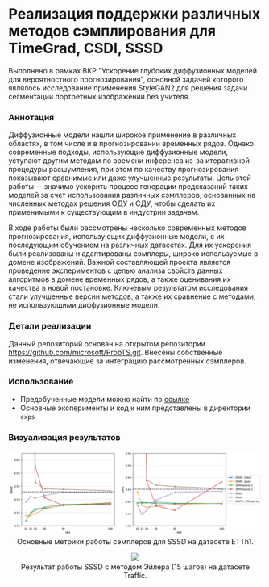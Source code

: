 # Реализация поддержки различных методов сэмплирования для TimeGrad, CSDI, SSSD 
Выполнено в рамках ВКР "Ускорение глубоких диффузионных моделей для вероятностного прогнозирования", основной задачей которого являлось исследование применения StyleGAN2 для решения задачи сегментации портретных изображений без учителя. 

### Аннотация
Диффузионные модели нашли широкое применение в различных областях, в том числе и в прогнозировании временных рядов.  Однако современные подходы, использующие диффузионные модели, уступают другим методам по времени инференса из-за итеративной процедуры расшумления, при этом по качеству прогнозирования показывают сравнимые или даже улучшенные результаты. Цель этой работы -- значимо ускорить процесс генерации предсказаний таких моделей за счет использования различных сэмплеров, основанных на численных методах решения ОДУ и СДУ, чтобы сделать их применимыми к существующим в индустрии задачам.

В ходе работы были рассмотрены несколько современных методов прогнозирования, использующих диффузионные модели, с их последующим обучением на различных датасетах. Для их ускорения были реализованы и адаптированы сэмплеры, широко используемые в домене изображений. Важной составляющей проекта является проведение экспериментов с целью анализа свойств данных алгоритмов в домене временных рядов, а также оценивания их качества в новой постановке. Ключевым результатом исследования стали улучшенные версии методов, а также их сравнение с методами, не использующими диффузионные модели.

### Детали реализации
Данный репозиторий основан на открытом репозитории https://github.com/microsoft/ProbTS.git. Внесены собственные изменения, отвечающие за интеграцию рассмотренных сэмплеров. 

### Использование
- Предобученные модели можно найти по [ссылке](https://drive.google.com/drive/folders/1Ptd_LZsyrLg_ndUl2HK4Ww_-FjJ8tGIv?usp=drive_link)
- Основные эксперименты и код к ним представлены в директории `exps`

### Визуализация результатов
<p align="center">
<img src="docs/metrics.png" width="800px"/>
<br>
Основные метрики работы сэмплеров для SSSD на датасетe ETTh1.
</p>
<p align="center">
<img src="docs/euler_15" width="800px"/>
<br>
Результат работы SSSD с методом Эйлера (15 шагов) на датасете Traffic.
</p>


